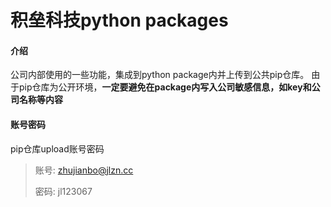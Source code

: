 # 积垒科技python packages

#### 介绍
公司内部使用的一些功能，集成到python package内并上传到公共pip仓库。
由于pip仓库为公开环境，**一定要避免在package内写入公司敏感信息，如key和公司名称等内容**

#### 账号密码

pip仓库upload账号密码

> 账号: zhujianbo@jlzn.cc
> 
> 密码: jl123067